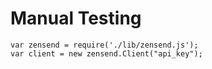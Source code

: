 # Manual Testing

    var zensend = require('./lib/zensend.js');
    var client = new zensend.Client("api_key");
